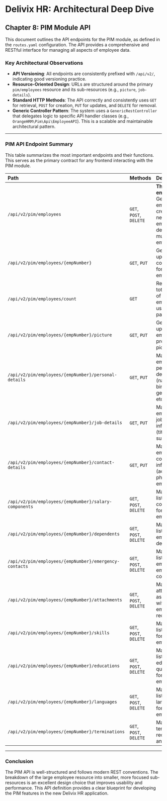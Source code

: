 # Delivix HR: Architectural Deep Dive

## Chapter 8: PIM Module API

This document outlines the API endpoints for the PIM module, as defined in the `routes.yaml` configuration. The API provides a comprehensive and RESTful interface for managing all aspects of employee data.

### Key Architectural Observations
- **API Versioning**: All endpoints are consistently prefixed with `/api/v2/`, indicating good versioning practice.
- **Resource-Oriented Design**: URLs are structured around the primary `pim/employees` resource and its sub-resources (e.g., `picture`, `job-details`).
- **Standard HTTP Methods**: The API correctly and consistently uses `GET` for retrieval, `POST` for creation, `PUT` for updates, and `DELETE` for removal.
- **Generic Controller Pattern**: The system uses a `GenericRestController` that delegates logic to specific API handler classes (e.g., `OrangeHRM\Pim\Api\EmployeeAPI`). This is a scalable and maintainable architectural pattern.

---

### PIM API Endpoint Summary

This table summarizes the most important endpoints and their functions. This serves as the primary contract for any frontend interacting with the PIM module.

| Path                                                       | Methods               | Description                                                                     |
| :--------------------------------------------------------- | :-------------------- | :------------------------------------------------------------------------------ |
| `/api/v2/pim/employees`                                    | `GET`, `POST`, `DELETE` | **The main endpoint.** Gets a list of employees, creates a new employee, or deletes multiple employees. |
| `/api/v2/pim/employees/{empNumber}`                        | `GET`, `PUT`          | Gets or updates the core details for a single employee.                          |
| `/api/v2/pim/employees/count`                              | `GET`                 | Retrieves the total number of employees, useful for pagination.                 |
| `/api/v2/pim/employees/{empNumber}/picture`                | `GET`, `PUT`          | Gets or updates an employee's profile picture.                                  |
| `/api/v2/pim/employees/{empNumber}/personal-details`       | `GET`, `PUT`          | Manages an employee's personal details (name, birthday, gender, etc.).          |
| `/api/v2/pim/employees/{empNumber}/job-details`            | `GET`, `PUT`          | Manages an employee's job-related information (title, status, subunit).         |
| `/api/v2/pim/employees/{empNumber}/contact-details`        | `GET`, `PUT`          | Manages an employee's contact information (address, phone, email).              |
| `/api/v2/pim/employees/{empNumber}/salary-components`      | `GET`, `POST`, `DELETE` | Manages the list of salary components for an employee.                          |
| `/api/v2/pim/employees/{empNumber}/dependents`             | `GET`, `POST`, `DELETE` | Manages the list of an employee's dependents.                                   |
| `/api/v2/pim/employees/{empNumber}/emergency-contacts`     | `GET`, `POST`, `DELETE` | Manages the list of an employee's emergency contacts.                           |
| `/api/v2/pim/employees/{empNumber}/attachments`            | `GET`, `POST`, `DELETE` | Manages file attachments associated with an employee's record.                  |
| `/api/v2/pim/employees/{empNumber}/skills`                 | `GET`, `POST`, `DELETE` | Manages the list of skills for an employee.                                     |
| `/api/v2/pim/employees/{empNumber}/educations`             | `GET`, `POST`, `DELETE` | Manages the list of educational qualifications for an employee.                 |
| `/api/v2/pim/employees/{empNumber}/languages`              | `GET`, `POST`, `DELETE` | Manages the list of languages for an employee.                                  |
| `/api/v2/pim/employees/{empNumber}/terminations`           | `GET`, `POST`, `DELETE` | Manages termination records for an employee.                                    |

---

### Conclusion
The PIM API is well-structured and follows modern REST conventions. The breakdown of the large employee resource into smaller, more focused sub-resources is an excellent design choice that improves usability and performance. This API definition provides a clear blueprint for developing the PIM features in the new Delivix HR application. 